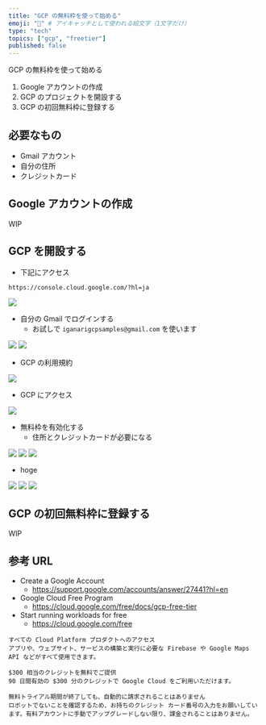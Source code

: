 ```yaml
---
title: "GCP の無料枠を使って始める"
emoji: "🔰" # アイキャッチとして使われる絵文字（1文字だけ）
type: "tech"
topics: ["gcp", "freetier"]
published: false
---
```


GCP の無料枠を使って始める

1. Google アカウントの作成
2. GCP のプロジェクトを開設する
3. GCP の初回無料枠に登録する


## 必要なもの

+ Gmail アカウント
+ 自分の住所
+ クレジットカード

## Google アカウントの作成

WIP

## GCP を開設する

+ 下記にアクセス

```
https://console.cloud.google.com/?hl=ja
```

![](https://raw.githubusercontent.com/iganari/zenn-public/main/articles/images/2020-11-03-gcp-free-tier/01.png)


+ 自分の Gmail でログインする
  + お試しで `iganarigcpsamples@gmail.com` を使います

![](https://raw.githubusercontent.com/iganari/zenn-public/main/articles/images/2020-11-03-gcp-free-tier/02.png)
![](https://raw.githubusercontent.com/iganari/zenn-public/main/articles/images/2020-11-03-gcp-free-tier/03.png)

+ GCP の利用規約

![](https://raw.githubusercontent.com/iganari/zenn-public/main/articles/images/2020-11-03-gcp-free-tier/04.png)

+ GCP にアクセス

![](https://raw.githubusercontent.com/iganari/zenn-public/main/articles/images/2020-11-03-gcp-free-tier/05.png)

+ 無料枠を有効化する
  + 住所とクレジットカードが必要になる

![](https://raw.githubusercontent.com/iganari/zenn-public/main/articles/images/2020-11-03-gcp-free-tier/06.png)
![](https://raw.githubusercontent.com/iganari/zenn-public/main/articles/images/2020-11-03-gcp-free-tier/07.png)
![](https://raw.githubusercontent.com/iganari/zenn-public/main/articles/images/2020-11-03-gcp-free-tier/08.png)

+ hoge

![](https://raw.githubusercontent.com/iganari/zenn-public/main/articles/images/2020-11-03-gcp-free-tier/09.png)
![](https://raw.githubusercontent.com/iganari/zenn-public/main/articles/images/2020-11-03-gcp-free-tier/10.png)
![](https://raw.githubusercontent.com/iganari/zenn-public/main/articles/images/2020-11-03-gcp-free-tier/11.png)

## GCP の初回無料枠に登録する

WIP

## 参考 URL

+ Create a Google Account
  + https://support.google.com/accounts/answer/27441?hl=en
+ Google Cloud Free Program
  + https://cloud.google.com/free/docs/gcp-free-tier
+ Start running workloads for free
  + https://cloud.google.com/free



```
すべての Cloud Platform プロダクトへのアクセス
アプリや、ウェブサイト、サービスの構築と実行に必要な Firebase や Google Maps API などがすべて使用できます。

$300 相当のクレジットを無料でご提供
90 日間有効の $300 分のクレジットで Google Cloud をご利用いただけます。

無料トライアル期間が終了しても、自動的に請求されることはありません
ロボットでないことを確認するため、お持ちのクレジット カード番号の入力をお願いしています。有料アカウントに手動でアップグレードしない限り、課金されることはありません。
```

